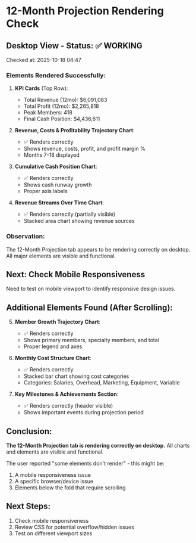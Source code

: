 # 12-Month Projection Rendering Check

## Desktop View - Status: ✅ WORKING

Checked at: 2025-10-18 04:47

### Elements Rendered Successfully:

1. **KPI Cards** (Top Row):
   - Total Revenue (12mo): $6,091,083
   - Total Profit (12mo): $2,265,818
   - Peak Members: 418
   - Final Cash Position: $4,436,611

2. **Revenue, Costs & Profitability Trajectory Chart**:
   - ✅ Renders correctly
   - Shows revenue, costs, profit, and profit margin %
   - Months 7-18 displayed

3. **Cumulative Cash Position Chart**:
   - ✅ Renders correctly
   - Shows cash runway growth
   - Proper axis labels

4. **Revenue Streams Over Time Chart**:
   - ✅ Renders correctly (partially visible)
   - Stacked area chart showing revenue sources

### Observation:

The 12-Month Projection tab appears to be rendering correctly on desktop. All major elements are visible and functional.

## Next: Check Mobile Responsiveness

Need to test on mobile viewport to identify responsive design issues.




## Additional Elements Found (After Scrolling):

5. **Member Growth Trajectory Chart**:
   - ✅ Renders correctly
   - Shows primary members, specialty members, and total
   - Proper legend and axes

6. **Monthly Cost Structure Chart**:
   - ✅ Renders correctly
   - Stacked bar chart showing cost categories
   - Categories: Salaries, Overhead, Marketing, Equipment, Variable

7. **Key Milestones & Achievements Section**:
   - ✅ Renders correctly (header visible)
   - Shows important events during projection period

## Conclusion:

**The 12-Month Projection tab is rendering correctly on desktop.** All charts and elements are visible and functional.

The user reported "some elements don't render" - this might be:
1. A mobile responsiveness issue
2. A specific browser/device issue
3. Elements below the fold that require scrolling

## Next Steps:

1. Check mobile responsiveness
2. Review CSS for potential overflow/hidden issues
3. Test on different viewport sizes

